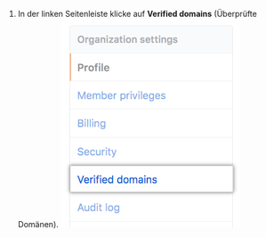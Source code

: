 1. In der linken Seitenleiste klicke auf **Verified domains** (Überprüfte Domänen). ![Schaltfläche „Verified domains" (Überprüfte Domänen)](/assets/images/help/organizations/verified-domains-button.png)
